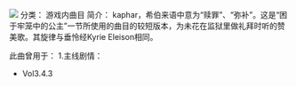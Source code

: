 ![](//static.kivo.wiki/images/music/cover/00VmOwIqQoCdLTzHNznhxu78I6KMusrm.jpg)
分类： 游戏内曲目
简介：
kaphar，希伯来语中意为“赎罪”、“弥补”。这是“困于牢笼中的公主”一节所使用的曲目的较短版本，为未花在监狱里做礼拜时听的赞美歌。其旋律与垂怜经Kyrie Eleison相同。

此曲曾用于：
1.主线剧情：
 - Vol3.4.3
